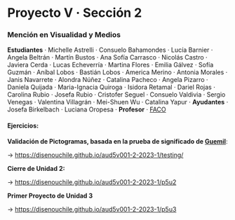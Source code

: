 # Proyecto V · Sección 2
### Mención en Visualidad y Medios

**Estudiantes** · Michelle Astrelli · Consuelo Bahamondes · Lucía Barnier · Angela Beltrán · Martín Bustos · Ana Sofía Carrasco · Nicolás Castro · Javiera Cerda · Lucas Echeverría · Martina Flores · Emilia Gálvez · Sofía Guzmán · Aníbal Lobos · Bastián Lobos · America Merino · Antonia Morales · Janis Navarrete · Alondra Núñez · Catalina Pacheco · Angela Pizarro · Daniela Quijada · Maria-Ignacia Quiroga · Isidora Retamal · Dariel Rojas · Carolina Rubio · Josefa Rubio · Cristofer Seguel · Consuelo Valdivia · Sergio Venegas · Valentina Villagrán · Mei-Shuen Wu · Catalina Yapur · **Ayudantes** · Josefa Birkelbach · Luciana Oropesa · **Profesor** · [FACO](https://faco.cl/)

#### Ejercicios:

**Validación de Pictogramas, basada en la prueba de significado de [Guemil](https://www.guemil.info/meaning/)**:

→ https://disenouchile.github.io/aud5v001-2-2023-1/testing/

**Cierre de Unidad 2:**

→ https://disenouchile.github.io/aud5v001-2-2023-1/p5u2

**Primer Proyecto de Unidad 3**

→ https://disenouchile.github.io/aud5v001-2-2023-1/p5u3
